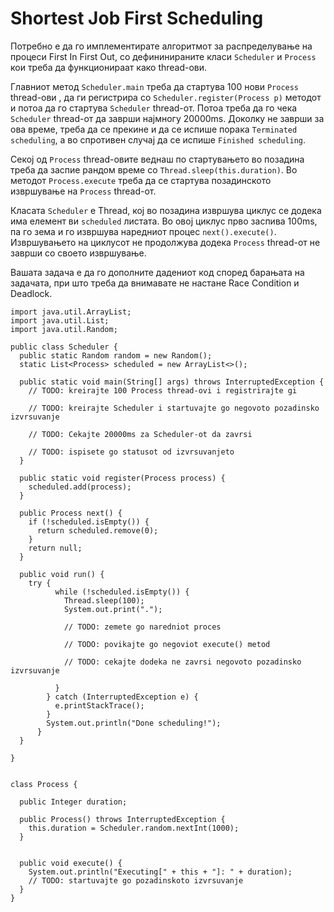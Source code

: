 Shortest Job First Scheduling
============================

Потребно е да го имплементирате алгоритмот за распределување на процеси First In First Out, 
со дефининираните класи `Scheduler` и `Process` кои треба да функционираат како thread-ови.  

Главниот метод `Scheduler.main`  треба да стартува 100 нови `Process` thread-ови , да ги регистрира со 
`Scheduler.register(Process p)` методот и потоа да го стартува `Scheduler` thread-от. Потоа треба да го чека 
`Scheduler` thread-от да заврши најмногу 20000ms. Доколку не заврши за ова време, треба да 
се прекине и да се испише порака `Terminated scheduling`, а во спротивен случај да се испише 
`Finished scheduling`. 


Секој од `Process` thread-овите веднаш по стартувањето во позадина треба да заспие рандом време со
`Thread.sleep(this.duration)`. Во методот `Process.execute` треба да се стартува позадинското 
извршување на `Process` thread-от. 

Класата `Scheduler` е Thread, кој во позадина извршува циклус се додека има елемент ви `scheduled` листата. 
Во овој циклус прво заспива 100ms, па го зема и го извршува наредниот процес `next().execute()`. Извршувањето 
на циклусот не продолжува додека `Process` thread-от не заврши со своето извршување. 

Вашата задача е да го дополните дадениот код според барањата на задачата, при што треба да внимавате 
не настане Race Condition и Deadlock. 

```
import java.util.ArrayList;
import java.util.List;
import java.util.Random;

public class Scheduler {
  public static Random random = new Random();
  static List<Process> scheduled = new ArrayList<>();

  public static void main(String[] args) throws InterruptedException {
    // TODO: kreirajte 100 Process thread-ovi i registrirajte gi
    
    // TODO: kreirajte Scheduler i startuvajte go negovoto pozadinsko izvrsuvanje
    
    // TODO: Cekajte 20000ms za Scheduler-ot da zavrsi
    
    // TODO: ispisete go statusot od izvrsuvanjeto
  }

  public static void register(Process process) {
    scheduled.add(process);
  }

  public Process next() {
    if (!scheduled.isEmpty()) {
      return scheduled.remove(0);
    }
    return null;
  }

  public void run() {
    try {
          while (!scheduled.isEmpty()) {
            Thread.sleep(100);
            System.out.print(".");
    
            // TODO: zemete go naredniot proces
            
            // TODO: povikajte go negoviot execute() metod
            
            // TODO: cekajte dodeka ne zavrsi negovoto pozadinsko izvrsuvanje            
    
          }
        } catch (InterruptedException e) {
          e.printStackTrace();
        }
        System.out.println("Done scheduling!");
      }
  }
  
}


class Process {

  public Integer duration;

  public Process() throws InterruptedException {
    this.duration = Scheduler.random.nextInt(1000);
  }


  public void execute() {
    System.out.println("Executing[" + this + "]: " + duration);
    // TODO: startuvajte go pozadinskoto izvrsuvanje
  }
}

```

